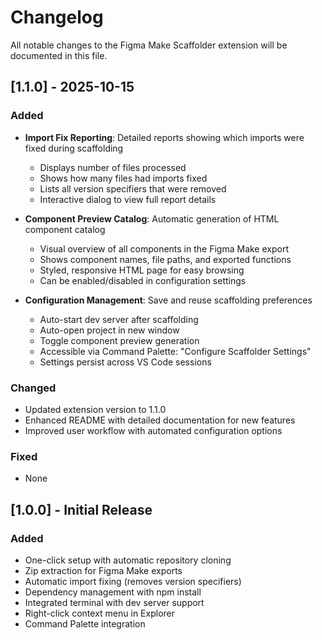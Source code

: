 # Changelog

All notable changes to the Figma Make Scaffolder extension will be documented in this file.

## [1.1.0] - 2025-10-15

### Added
- **Import Fix Reporting**: Detailed reports showing which imports were fixed during scaffolding
  - Displays number of files processed
  - Shows how many files had imports fixed
  - Lists all version specifiers that were removed
  - Interactive dialog to view full report details

- **Component Preview Catalog**: Automatic generation of HTML component catalog
  - Visual overview of all components in the Figma Make export
  - Shows component names, file paths, and exported functions
  - Styled, responsive HTML page for easy browsing
  - Can be enabled/disabled in configuration settings

- **Configuration Management**: Save and reuse scaffolding preferences
  - Auto-start dev server after scaffolding
  - Auto-open project in new window
  - Toggle component preview generation
  - Accessible via Command Palette: "Configure Scaffolder Settings"
  - Settings persist across VS Code sessions

### Changed
- Updated extension version to 1.1.0
- Enhanced README with detailed documentation for new features
- Improved user workflow with automated configuration options

### Fixed
- None

## [1.0.0] - Initial Release

### Added
- One-click setup with automatic repository cloning
- Zip extraction for Figma Make exports
- Automatic import fixing (removes version specifiers)
- Dependency management with npm install
- Integrated terminal with dev server support
- Right-click context menu in Explorer
- Command Palette integration
